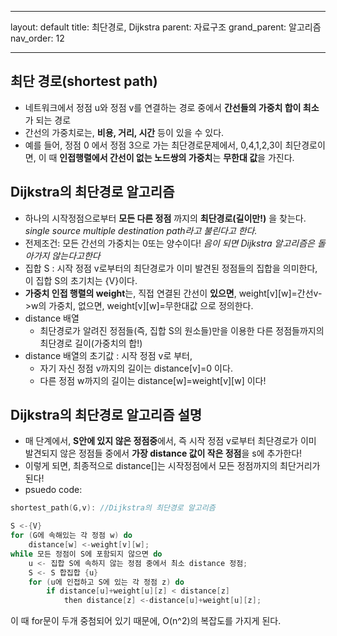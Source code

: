 
---
layout: default
title: 최단경로, Dijkstra 
parent: 자료구조
grand_parent: 알고리즘
nav_order: 12

---

## 최단 경로(shortest path)  
- 네트워크에서 정점 u와 정점 v를 연결하는 경로 중에서 **간선들의 가중치 합이 최소**가 되는 경로  
- 간선의 가중치로는, **비용, 거리, 시간** 등이 있을 수 있다.  
- 예를 들어, 정점 0 에서 정점 3으로 가는 최단경로문제에서, 0,4,1,2,3이 최단경로이면, 이 때 **인접행렬에서 간선이 없는 노드쌍의 가중치**는 **무한대 값**을 가진다.  

## Dijkstra의 최단경로 알고리즘  
- 하나의 시작정점으로부터 **모든 다른 정점** 까지의 **최단경로(길이만!)** 을 찾는다.  *single source multiple destination path라고 불린다고 한다.*  
- 전제조건: 모든 간선의 가중치는 0또는 양수이다! *음이 되면 Dijkstra 알고리즘은 돌아가지 않는다고한다*  
- 집합 S : 시작 정점 v로부터의 최단경로가 이미 발견된 정점들의 집합을 의미한다, 이 집합 S의 초기치는 {V}이다.  
- **가중치 인접 행렬의 weight**는, 직접 연결된 간선이 **있으면**, weight[v][w]=간선v->w의 가중치, 없으면, weight[v][w]=무한대값 으로 정의한다.  
- distance 배열
    - 최단경로가 알려진 정점들(즉, 집합 S의 원소들)만을 이용한 다른 정점들까지의 최단경로 길이(가중치의 합!)  
- distance 배열의 초기값 : 시작 정점 v로 부터, 
    - 자기 자신 정점 v까지의 길이는 distance[v]=0 이다.
    - 다른 정점 w까지의 길이는 distance[w]=weight[v][w] 이다!  

## Dijkstra의 최단경로 알고리즘 설명  
- 매 단계에서, **S안에 있지 않은 정점중**에서, 즉 시작 정점 v로부터 최단경로가 이미 발견되지 않은 정점들 중에서 **가장 distance 값이 작은 정점**을 s에 추가한다!  
- 이렇게 되면, 최종적으로 distance[]는 시작정점에서 모든 정점까지의 최단거리가 된다!  
- psuedo code:  
```c
shortest_path(G,v): //Dijkstra의 최단경로 알고리즘 

S <-{V}
for (G에 속해있는 각 정점 w) do
    distance[w] <-weight[v][w];
while 모든 정점이 S에 포함되지 않으면 do
    u <- 집합 S에 속하지 않는 정점 중에서 최소 distance 정점; 
    S <- S 합집합 {u}
    for (u에 인접하고 S에 있는 각 정점 z) do
        if distance[u]+weight[u][z] < distance[z]
            then distance[z] <-distance[u]+weight[u][z];
``` 

이 때 for문이 두개 중첨되어 있기 때문에, O(n^2)의 복잡도를 가지게 된다.  

